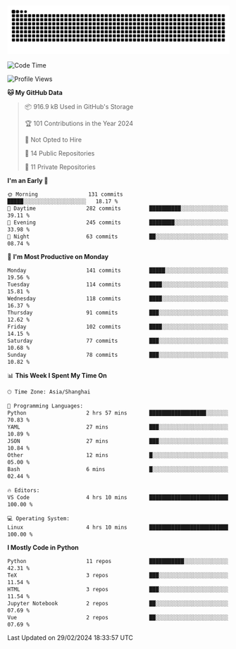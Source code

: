 ![](https://raw.githubusercontent.com/BorisYang326/BorisYang326/output/github-contribution-grid-snake-dark.svg)

<!--START_SECTION:waka-->
![Code Time](http://img.shields.io/badge/Code%20Time-36%20hrs%2046%20mins-blue)

![Profile Views](http://img.shields.io/badge/Profile%20Views-0-blue)

**🐱 My GitHub Data** 

> 📦 916.9 kB Used in GitHub's Storage 
 > 
> 🏆 101 Contributions in the Year 2024
 > 
> 🚫 Not Opted to Hire
 > 
> 📜 14 Public Repositories 
 > 
> 🔑 11 Private Repositories 
 > 
**I'm an Early 🐤** 

```text
🌞 Morning                131 commits         █████░░░░░░░░░░░░░░░░░░░░   18.17 % 
🌆 Daytime                282 commits         ██████████░░░░░░░░░░░░░░░   39.11 % 
🌃 Evening                245 commits         ████████░░░░░░░░░░░░░░░░░   33.98 % 
🌙 Night                  63 commits          ██░░░░░░░░░░░░░░░░░░░░░░░   08.74 % 
```
📅 **I'm Most Productive on Monday** 

```text
Monday                   141 commits         █████░░░░░░░░░░░░░░░░░░░░   19.56 % 
Tuesday                  114 commits         ████░░░░░░░░░░░░░░░░░░░░░   15.81 % 
Wednesday                118 commits         ████░░░░░░░░░░░░░░░░░░░░░   16.37 % 
Thursday                 91 commits          ███░░░░░░░░░░░░░░░░░░░░░░   12.62 % 
Friday                   102 commits         ████░░░░░░░░░░░░░░░░░░░░░   14.15 % 
Saturday                 77 commits          ███░░░░░░░░░░░░░░░░░░░░░░   10.68 % 
Sunday                   78 commits          ███░░░░░░░░░░░░░░░░░░░░░░   10.82 % 
```


📊 **This Week I Spent My Time On** 

```text
🕑︎ Time Zone: Asia/Shanghai

💬 Programming Languages: 
Python                   2 hrs 57 mins       ██████████████████░░░░░░░   70.83 % 
YAML                     27 mins             ███░░░░░░░░░░░░░░░░░░░░░░   10.89 % 
JSON                     27 mins             ███░░░░░░░░░░░░░░░░░░░░░░   10.84 % 
Other                    12 mins             █░░░░░░░░░░░░░░░░░░░░░░░░   05.00 % 
Bash                     6 mins              █░░░░░░░░░░░░░░░░░░░░░░░░   02.44 % 

🔥 Editors: 
VS Code                  4 hrs 10 mins       █████████████████████████   100.00 % 

💻 Operating System: 
Linux                    4 hrs 10 mins       █████████████████████████   100.00 % 
```

**I Mostly Code in Python** 

```text
Python                   11 repos            ███████████░░░░░░░░░░░░░░   42.31 % 
TeX                      3 repos             ███░░░░░░░░░░░░░░░░░░░░░░   11.54 % 
HTML                     3 repos             ███░░░░░░░░░░░░░░░░░░░░░░   11.54 % 
Jupyter Notebook         2 repos             ██░░░░░░░░░░░░░░░░░░░░░░░   07.69 % 
Vue                      2 repos             ██░░░░░░░░░░░░░░░░░░░░░░░   07.69 % 
```




 Last Updated on 29/02/2024 18:33:57 UTC
<!--END_SECTION:waka-->
